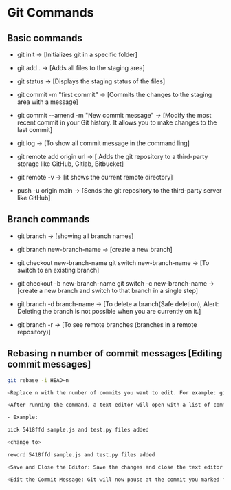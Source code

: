 # Git Commands

## Basic commands

- git init -> [Initializes git in a specific folder]

- git add . -> [Adds all files to the staging area]

- git status -> [Displays the staging status of the files]

- git commit -m "first commit" -> [Commits the changes to the staging area with a message]

- git commit --amend -m "New commit message" -> [Modify the most recent commit in your Git history. It allows you to make changes to the last commit]

- git log -> [To show all commit message in the command ling]

- git remote add origin url -> [ Adds the git repository to a third-party storage like GitHub, Gitlab, Bitbucket]

- git remote -v -> [it shows the current remote directory]

- push -u origin main -> [Sends the git repository to the third-party server like GitHub]
 
 ## Branch commands

- git branch -> [showing all branch names]

- git branch new-branch-name -> [create a new branch]

- git checkout new-branch-name <or> git switch  new-branch-name -> [To switch to an existing branch]

- git checkout -b new-branch-name <or> git switch -c new-branch-name -> [create a new branch and switch to that branch in a single step]

- git branch -d branch-name -> [To delete a branch(Safe deletion), Alert: Deleting the branch is not possible when you are currently on it.]

- git branch -r -> [To see remote branches (branches in a remote repository)]


## Rebasing n number of commit messages [Editing commit messages]

```bash
git rebase -i HEAD~n

<Replace n with the number of commits you want to edit. For example: git rebase -i HEAD~3 >

<After running the command, a text editor will open with a list of commits in your default text editor (such as Vim or Nano). Each commit will be prefixed with the word "pick." To edit a commit message, change "pick" to "reword" (or just "r" for short) in front of the commit you want to edit.>

- Example: 

pick 5418ffd sample.js and test.py files added

<change to>

reword 5418ffd sample.js and test.py files added

<Save and Close the Editor: Save the changes and close the text editor. use :wq then press enter>

<Edit the Commit Message: Git will now pause at the commit you marked for editing. The text editor will open again with the existing commit message. Modify the commit message to your liking, save, and close the text editor.>

```
